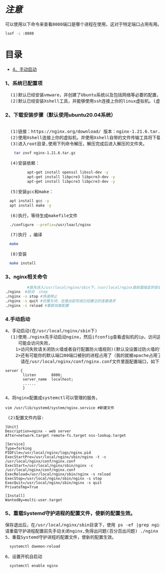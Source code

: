 

# ***注意***
<pre>可以使用以下命令来查看8080端口是哪个进程在使用，这对于特定端口占用有用。</pre>

```bash
lsof -i :8080
```
# 目录

- <a href="#4.手动启动">4、手动启动</a>

### 1、系统已配置项
<pre>
  (1)默认已经安装vmware，并创建了Ubuntu系统以及包括网络等必要的配置，我的是ubuntu20.04，建议学习这个的时候使用克隆的虚拟机（完全克隆）
  (2)默认已经安装Xshell工具，并能够使用ssh连接上你的linux虚拟机。(虚拟机网络连接正常，本人使用nat连接)。
</pre>
### 2、下载安装步骤（默认使用ubuntu20.04系统）
<pre>
  
  (1)链接：https://nginx.org/download/ 版本：nginx-1.21.6.tar.gz 
  (2)使用Xshell连接上你的虚拟机，并使用Xshell自带的文件传输工具将下载的文件上传到你登录用户创建的root目录下。
  (3)进入root目录,使用下列命令解压，解压完成后进入解压的文件夹。
</pre>

```bash 
    tar zxvf nginx-1.21.6.tar.gz
```

  <pre>  (4)安装依赖：</pre>


```bash
          apt-get install openssl libssl-dev -y
          apt-get install libpcre3 libpcre3-dev -y
          apt-get install libpcre3 libpcre3-dev -y
```
 <pre>  (5)安装gcc和make：</pre>
```bash
  apt install gcc -y
  apt install make -y
 ```

  <pre>  (6)执行，等待生成makefile文件</pre>

```bash
  ./configure --prefix=/usr/loacl/nginx
```

  <pre>  (7)执行 ，编译</pre>

```bash
  make
```

  <pre>  (8)安装</pre>

```bash
  make install
```

### 3、nginx相关命令


```bash
          #首先进入/usr/local/nginx/sbin下，/usr/local/nginx是前面指定的安装目录
./nginx  #启动  step
./nginx -s stop #快速停止
./nginx -s quit #优雅关闭，在推出前完成已经建立的连接请求
./nginx -s reload #重新加载配置
```
### 4.手动启动
<pre>
4、手动启动(在/usr/local/nginx/sbin下)
  (1)使用./nginx先手动启动nginx，然后ifconfig查看虚拟机的ip，访问这个ip，一般默认访问成功
     可能会访问失败，
    1>访问失败请关闭防火墙或者自行配置防火墙规则)(默认没设置过防火墙的话，防火墙是关闭的)
    2>还有可能你的默认端口80端口被别的进程占用了（我的就被apache占用了，
      请在/usr/local/nginx/conf/nginx.conf文件里面配置端口，如下(我的配置成8080端口了)：
</pre>

```shell
server {
        listen       8080;
        server_name  localhost;
        ......
        }
```

<pre>4、将nginx配置成systemctl可以管理的服务，</pre>

```shell
vim /usr/lib/systemd/system/nginx.service #新建文件
```

 <pre> (2)配置文件内容:</pre>

```shell
[Unit]
Description=nginx - web server
After=network.target remote-fs.target nss-lookup.target

[Service]
Type=forking
PIDFile=/usr/local/nginx/logs/nginx.pid
ExecStartPre=/usr/local/nginx/sbin/nginx -t -c /usr/local/nginx/conf/nginx.conf
ExecStart=/usr/local/nginx/sbin/nginx -c /usr/local/nginx/conf/nginx.conf
ExecReload=/usr/local/nginx/sbin/nginx -s reload
ExecStop=/usr/local/nginx/sbin/nginx -s stop
ExecQuit=/usr/local/nginx/sbin/nginx -s quit
PrivateTmp=True
      
[Install]
WantedBy=multi-user.target
```

### 5、重载Systemd守护进程的配置文件，使新的配置生效。
<pre>
保存退出后，在/usr/local/nginx/sbin目录下，使用 ps -ef |grep nginx可以看到之前手动启动的的nginx服务，
请重载守护进程配置前先手动关闭nginx,免得出问题(百分百出问题) ./nginx -s stop
5、重载Systemd守护进程的配置文件，使新的配置生效。
</pre>

    
 ```bash
   systemctl daemon-reload
 ```


<pre>6、设置开机自启动</pre>


```bash
  systemctl enable nginx
```
